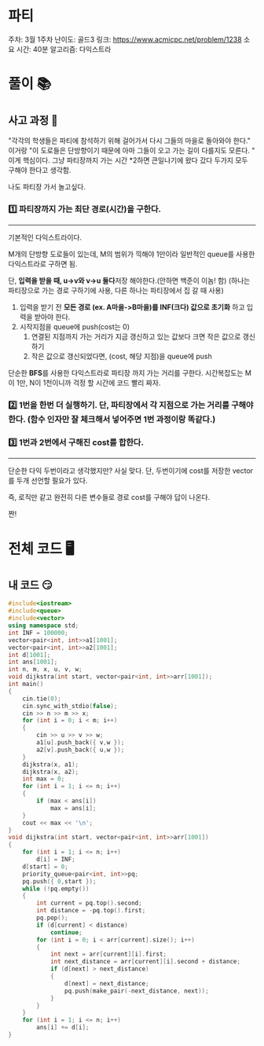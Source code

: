 # 파티

주차: 3월 1주차
난이도: 골드3
링크: https://www.acmicpc.net/problem/1238
소요 시간: 40분
알고리즘: 다익스트라

# 풀이 📚

## 사고 과정 🤔

"각각의 학생들은 파티에 참석하기 위해 걸어가서 다시 그들의 마을로 돌아와야 한다." 이거랑 "이 도로들은 단방향이기 때문에 아마 그들이 오고 가는 길이 다를지도 모른다. "
이게 핵심이다. 그냥 파티장까지 가는 시간 *2하면 큰일나기에 왔다 갔다 두가지 모두 구해야 한다고 생각함.

나도 파티장 가서 놀고싶다.

### 1️⃣ 파티장까지 가는 최단 경로(시간)을 구한다.
---
기본적인 다익스트라이다.

M개의 단방향 도로들이 있는데, M의 범위가 끽해야 1만이라 일반적인 queue를 사용한 다익스트라로 구하면 됨.

단,
**입력을 받을 때, u->v와 v->u 둘다**저장 해야한다.(안하면 백준이 이놈! 함)
(하나는 파티장으로 가는 경로 구하기에 사용, 다른 하나는 파티장에서 집 갈 때 사용)

1. 입력을 받기 전 **모든 경로 (ex. A마을->B마을)를 INF(크다) 값으로 초기화** 하고 입력을 받아야 한다.
2. 시작지점을 queue에 push(cost는 0)
    1. 연결된 지점까지 가는 거리가 지금 갱신하고 있는 값보다 크면 작은 값으로 갱신하기
    2. 작은 값으로 갱신되었다면, (cost, 해당 지점)을 queue에 push

단순한 **BFS**를 사용한 다익스트라로 파티장 까지 가는 거리를 구한다.
시간복잡도는 M이 1만, N이 1천이니까 걱정 할 시간에 코드 빨리 짜자.

### 2️⃣ 1번을 한번 더 실행하기. 단, 파티장에서 각 지점으로 가는 거리를 구해야 한다. (함수 인자만 잘 체크해서 넣어주면 1번 과정이랑 똑같다.)

### 3️⃣ 1번과 2번에서 구해진 cost를 합한다.

---

단순한 다익 두번이라고 생각했지만? 사실 맞다. 단, 두번이기에 cost를 저장한 vector를 두개 선언할 필요가 있다.

즉, 로직만 같고 완전히 다른 변수들로 경로 cost를 구해야 답이 나온다.

짠!

# 전체 코드 🖥️

## 내 코드 😏

```c++
#include<iostream>
#include<queue>
#include<vector>
using namespace std;
int INF = 100000;
vector<pair<int, int>>a1[1001];
vector<pair<int, int>>a2[1001];
int d[1001];
int ans[1001];
int n, m, x, u, v, w;
void dijkstra(int start, vector<pair<int, int>>arr[1001]);
int main()
{
	cin.tie(0);
	cin.sync_with_stdio(false);
	cin >> n >> m >> x;
	for (int i = 0; i < m; i++)
	{
		cin >> u >> v >> w;
		a1[u].push_back({ v,w });
		a2[v].push_back({ u,w });
	}
	dijkstra(x, a1);
	dijkstra(x, a2);
	int max = 0;
	for (int i = 1; i <= n; i++)
	{
		if (max < ans[i])
			max = ans[i];
	}
	cout << max << '\n';
}
void dijkstra(int start, vector<pair<int, int>>arr[1001])
{
	for (int i = 1; i <= n; i++)
		d[i] = INF;
	d[start] = 0;
	priority_queue<pair<int, int>>pq;
	pq.push({ 0,start });
	while (!pq.empty())
	{
		int current = pq.top().second;
		int distance = -pq.top().first;
		pq.pop();
		if (d[current] < distance)
			continue;
		for (int i = 0; i < arr[current].size(); i++)
		{
			int next = arr[current][i].first;
			int next_distance = arr[current][i].second + distance;
			if (d[next] > next_distance)
			{
				d[next] = next_distance;
				pq.push(make_pair(-next_distance, next));
			}
		}
	}
	for (int i = 1; i <= n; i++)
		ans[i] += d[i];
}

```